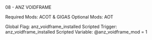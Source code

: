 08 - ANZ VOIDFRAME

Required Mods: ACOT & GIGAS
Optional Mods: AOT

Global Flag: anz_voidframe_installed
Scripted Trigger: anz_voidframe_installed
Scripted Variable: @anz_voidframe_mod = 1